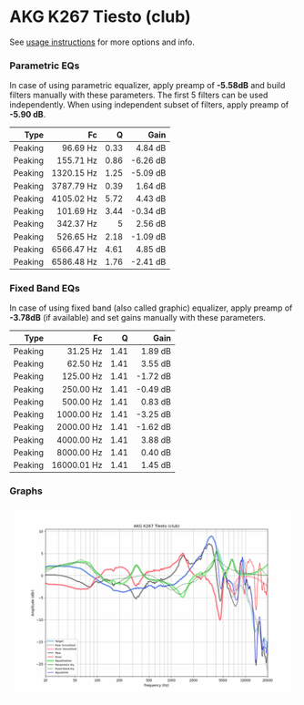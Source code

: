 # AKG K267 Tiesto (club)
See [usage instructions](https://github.com/jaakkopasanen/AutoEq#usage) for more options and info.

### Parametric EQs
In case of using parametric equalizer, apply preamp of **-5.58dB** and build filters manually
with these parameters. The first 5 filters can be used independently.
When using independent subset of filters, apply preamp of **-5.90 dB**.

| Type    | Fc         |    Q | Gain     |
|--------:|-----------:|-----:|---------:|
| Peaking | 96.69 Hz   | 0.33 | 4.84 dB  |
| Peaking | 155.71 Hz  | 0.86 | -6.26 dB |
| Peaking | 1320.15 Hz | 1.25 | -5.09 dB |
| Peaking | 3787.79 Hz | 0.39 | 1.64 dB  |
| Peaking | 4105.02 Hz | 5.72 | 4.43 dB  |
| Peaking | 101.69 Hz  | 3.44 | -0.34 dB |
| Peaking | 342.37 Hz  | 5    | 2.56 dB  |
| Peaking | 526.65 Hz  | 2.18 | -1.09 dB |
| Peaking | 6566.47 Hz | 4.61 | 4.85 dB  |
| Peaking | 6586.48 Hz | 1.76 | -2.41 dB |

### Fixed Band EQs
In case of using fixed band (also called graphic) equalizer, apply preamp of **-3.78dB**
(if available) and set gains manually with these parameters.

| Type    | Fc          |    Q | Gain     |
|--------:|------------:|-----:|---------:|
| Peaking | 31.25 Hz    | 1.41 | 1.89 dB  |
| Peaking | 62.50 Hz    | 1.41 | 3.55 dB  |
| Peaking | 125.00 Hz   | 1.41 | -1.72 dB |
| Peaking | 250.00 Hz   | 1.41 | -0.49 dB |
| Peaking | 500.00 Hz   | 1.41 | 0.83 dB  |
| Peaking | 1000.00 Hz  | 1.41 | -3.25 dB |
| Peaking | 2000.00 Hz  | 1.41 | -1.62 dB |
| Peaking | 4000.00 Hz  | 1.41 | 3.88 dB  |
| Peaking | 8000.00 Hz  | 1.41 | 0.40 dB  |
| Peaking | 16000.01 Hz | 1.41 | 1.45 dB  |

### Graphs
![](./AKG%20K267%20Tiesto%20(club).png)